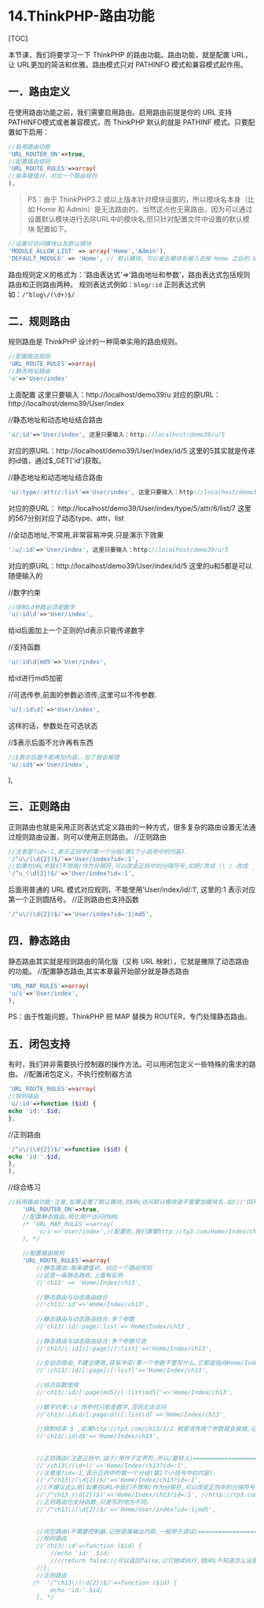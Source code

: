 # 14.ThinkPHP-路由功能
[TOC]

本节课，我们将要学习一下 ThinkPHP 的路由功能。路由功能，就是配置 URL，让 URL更加的简洁和优雅。路由模式只对 PATHINFO 模式和兼容模式起作用。
## 一．路由定义
在使用路由功能之前，我们需要启用路由。启用路由前提是你的 URL 支持 PATHINFO模式或者兼容模式，而 ThinkPHP 默认的就是 PATHINF 模式。只要配置如下启用：
```php
//启用路由功能
'URL_ROUTER_ON'=>true,
//配置路由规则
'URL_ROUTE_RULES'=>array(
//每条键值对，对应一个路由规则
),
```
>PS：由于 ThinkPHP3.2 或以上版本针对模块设置的，所以模块名本身（比如 Home 和 Admin）是无法路由的。当然这点也无需路由，因为可以通过设置默认模块进行去除URL中的模块名,但只针对配置文件中设置的默认模块 配置如下。

```php
//设置可访问模块以及默认模块
'MODULE_ALLOW_LIST' => array('Home','Admin'),
'DEFAULT_MODULE' => 'Home', // 默认模块，可以省去模块名输入去掉 Home 之后的 URL：http://localhost/demo39/User/index/
```
路由规则定义的格式为：'路由表达式'=>'路由地址和参数'，路由表达式包括规则路由和正则路由两种。
规则表达式例如：`blog/:id`
正则表达式例如：`/^blog\/(\d+)$/`

## 二．规则路由
规则路由是 ThinkPHP 设计的一种简单实用的路由规则。
```PHP
//配置路由规则
'URL_ROUTE_RULES'=>array(
//静态地址路由
'u'=>'User/index'
```
上面配置 这里只要输入：http://localhost/demo39/u
对应的原URL：http://localhost/demo39/User/index

//静态地址和动态地址结合路由
```php
'u/:id'=>'User/index', 这里只要输入：http://localhost/demo39/u/5
```
对应的原URL：http://localhost/demo39/User/index/id/5
这里的5其实就是传递的id值，通过$_GET['id']获取。

//静态地址和动态地址结合路由
```php
'u/:type/:attr/:list'=>'User/index', 这里只要输入：http://localhost/demo39/u/5/6/7
```
对应的原URL：
http://localhost/demo39/User/index/type/5/attr/6/list/7
这里的567分别对应了动态type、attr、list

//全动态地址,不常用,非常容易冲突.只是演示下效果
```php
':u/:id'=>'User/index', 这里只要输入：http://localhost/demo39/u/5
```
对应的原URL：http://localhost/demo39/User/index/id/5
这里的u和5都是可以随便输入的

//数字约束
```php
//限制id参数必须是数字
'u/:id\d'=>'User/index',
```
 给id后面加上一个正则的\d表示只能传递数字

//支持函数
```php
'u/:id\d|md5'=>'User/index', 
```
给id进行md5加密

//可选传参,前面的参数必须传,这里可以不传参数.
```php
'u/[:id\d]'=>'User/index', 
```
这样的话，参数处在可选状态

//$表示后面不允许再有东西
```php
//$表示后面不能再加内容..加了就会报错
'u/:id$'=>'User/index',
```
),

## 三．正则路由
正则路由也就是采用正则表达式定义路由的一种方式，很多复杂的路由设置无法通过规则路由设置，则可以使用正则路由。
//正则路由
```php
//注意是?id=:1,表示正则中的第一个分组(第1个小括号中的内容).
'/^u\/(\d{2})$/'=>'User/index?id=:1', 
//如果在URL中我们不想用/作为分隔符,可以改变正则中的分隔符号,如把/改成_(\ / 改成 _ 就行)
'/^u_(\d{2})$/'=>'User/index?id=:1', 
```
后面用普通的 URL 模式对应规则，不能使用'User/index/id/:1', 这里的:1 表示对应第一个正则圆括号。
//正则路由也支持函数
```php
'/^u\/(\d{2})$/'=>'User/index?id=:1|md5', 
```

## 四．静态路由
静态路由其实就是规则路由的简化版（又称 URL 映射），它就是撇除了动态路由的功能。
//配置静态路由,其实本章最开始部分就是静态路由
```php
'URL_MAP_RULES'=>array(
'u/i'=>'User/index',
),
```
PS：由于性能问题，ThinkPHP 把 MAP 替换为 ROUTER，专门处理静态路由。

## 五．闭包支持
有时，我们并非需要执行控制器的操作方法。可以用闭包定义一些特殊的需求的路由。
//配置闭包定义，不执行控制器方法
```php
'URL_ROUTE_RULES'=>array(
//规则路由
'u/:id'=>function ($id) {
echo 'id:'.$id;
},
```
//正则路由
```php
'/^u\/(\d{2})$/'=>function ($id) {
echo 'id:'.$id;
},
),
```

//综合练习
```php
//启用路由功能:注意,如果设置了默认模块,则URL访问默认模块是不需要加模块名.如(//'DEFAULT_MODULE' => 'Home',)我们可以http://tp3.com/控制器名/方法名 来访问,配置路由规则也一样.要注意,另要注意别在首页用了GET参数m,c,a.
    'URL_ROUTER_ON'=>true,
    //配置静态路由,简化用户访问的URL
    /* 'URL_MAP_RULES'=>array(
        'u/i'=>'User/index',//配置前,我们需要http://tp3.com/Home/Index/ch13来访问,配置后我们可以用http://tp3.com/u/i来访问.
    ), */
    
    //配置路由规则
    'URL_ROUTE_RULES'=>array(
        //静态路由:每条键值对，对应一个路由规则
        //这是一条静态路收,上面有实例
        //'ch13' => 'Home/Index/ch13',
        
        //静态路由与动态路由结合
        //'ch13/:id'=>'Home/Index/ch13',
        
        //静态路由与动态路由结合:多个参数
        //'ch13/:id/:page/:list'=>'Home/Index/ch13',
        
        //静态路由与动态路由结合:多个参数可选
        //'ch13/[:id]/[:page]/[:list]'=>'Home/Index/ch13',
        
        //全动态路由,不建议便用,容易冲突(第一个参数不管写什么,它都是指向Home/Index/ch13),第一参数指向URL路径,所以不建议用
        //':ch13/:id/[:page]/[:list]'=>'Home/Index/ch13',
        
        //结合函数使用
        //'ch13/:id/[:page|md5]/[:list|md5]'=>'Home/Index/ch13',
        
        //数字约束:\d 传参时只能是数字,否则无法访问
        //'ch13/:id\d/[:page\d]/[:list\d]'=>'Home/Index/ch13',
        
        //限制结束 $ ,如果http://tp3.com/ch13/1/2 就是说传两个参数就会报错,记得$不要用在可选参数后
        //'ch13/:id\d$'=>'Home/Index/ch13',
        
        
        //正则路由(注意正则中,由于/用作于定界符,所以/要转义)================================
        //'/ch13\/(\d+)/'=>'Home/Index/ch13?id=:1',
        //注意是?id=:1,表示正则中的第一个分组(第1个小括号中的内容).
        //'/^ch13\/(\d{2})$/'=>'Home/Index/ch13?id=:1', 
        //[不建议这么用]如果在URL中我们不想用/作为分隔符,可以改变正则中的分隔符号,如把/改成_(\ / 改成 _ 就行)
        //'/^ch13_(\d{2})$/'=>'Home/Index/ch13?id=:1', //http://tp3.com/ch13_13
        //正则路由也支持函数,只是写的地方不同.
        //'/^ch13\/(\d{2})$/'=>'Home/User/index?id=:1|md5', 
        
        
        //闭包路由(不需要控制器,记他直接输出内容,一般用于调试)==============================
        //规则路由
        //'ch13/:id'=>function ($id) {
            //echo 'id:'.$id;
            ////return false;//可以返回false,让它继续执行,但URL不知道怎么设置.........
        //},
        //正则路由
       /*  '/^ch13\/(\d{2})$/'=>function ($id) {
            echo 'id:'.$id;
        }, */
```